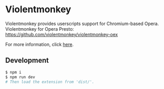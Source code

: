 Violentmonkey
=============

Violentmonkey provides userscripts support for Chromium-based Opera.  
Violentmonkey for Opera Presto: <https://github.com/violentmonkey/violentmonkey-oex>

For more information, click [here](https://violentmonkey.github.io/).

Development
---
``` sh
$ npm i
$ npm run dev
# Then load the extension from 'dist/'.
```

